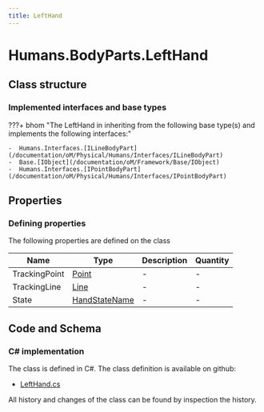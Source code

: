 ```yaml
---
title: LeftHand
---
```


# Humans.BodyParts.LeftHand



## Class structure

### Implemented interfaces and base types

???+ bhom "The LeftHand in inheriting from the following base type(s) and implements the following interfaces:"

    -  Humans.Interfaces.[ILineBodyPart](/documentation/oM/Physical/Humans/Interfaces/ILineBodyPart)
    -  Base.[IObject](/documentation/oM/Framework/Base/IObject)
    -  Humans.Interfaces.[IPointBodyPart](/documentation/oM/Physical/Humans/Interfaces/IPointBodyPart)


## Properties



### Defining properties

The following properties are defined on the class

| Name             | Type             | Description      | Quantity         |
|------------------|------------------|------------------|------------------|
| TrackingPoint | [Point](/documentation/oM/Dimensional/Geometry/Point) | - | - |
| TrackingLine | [Line](/documentation/oM/Dimensional/Geometry/Line) | - | - |
| State | [HandStateName](/documentation/oM/Physical/Humans/HandStateName) | - | - |


## Code and Schema

### C# implementation

The class is defined in C#. The class definition is available on github:

- [LeftHand.cs](https://github.com/BHoM/BHoM/blob/develop/Humans_oM/BodyParts\LeftHand.cs)

All history and changes of the class can be found by inspection the history.

